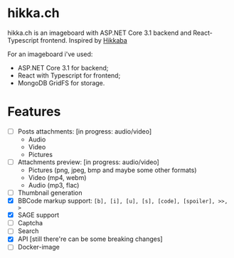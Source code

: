 # hikka.ch
hikka.ch is an imageboard with ASP.NET Core 3.1 backend and React-Typescript frontend. Inspired by [Hikkaba](https://github.com/magicxor/Hikkaba)

For an imageboard i've used:
- ASP.NET Core 3.1 for backend;
- React with Typescript for frontend;
- MongoDB GridFS for storage.

# Features
- [ ] Posts attachments: [in progress: audio/video]
    * Audio
    * Video
    * Pictures
- [ ] Attachments preview: [in progress: audio/video]
    * Pictures (png, jpeg, bmp and maybe some other formats)
    * Video (mp4, webm)
    * Audio (mp3, flac)
- [ ] Thumbnail generation
- [x] BBCode markup support: `[b], [i], [u], [s], [code], [spoiler], >>, >`
- [x] SAGE support
- [ ] Captcha
- [ ] Search
- [x] API [still there're can be some breaking changes]
- [ ] Docker-image

